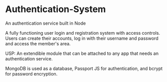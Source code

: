 # Authentication-System
An authentication service built in Node

A fully functioning user login and registration system with access controls. Users can create their accounts, log in with their username and password and access the member's area.

USP: An extendible module that can be attached to any app that needs an authentication service.

MongoDB is used as a database, Passport JS for authentication, and bcrypt for password encryption.
